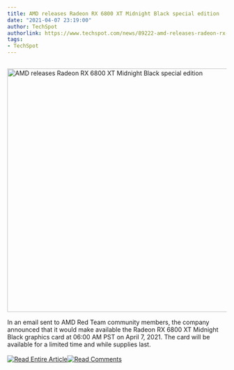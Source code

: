 ```yaml
---
title: AMD releases Radeon RX 6800 XT Midnight Black special edition
date: "2021-04-07 23:19:00"
author: TechSpot
authorlink: https://www.techspot.com/news/89222-amd-releases-radeon-rx-6800-xt-midnight-black.html
tags:
- TechSpot
---
```

<a href="https://www.techspot.com/news/89222-amd-releases-radeon-rx-6800-xt-midnight-black.html" target="_blank"><img src="https://static.techspot.com/images2/news/ts3_thumbs/2021/04/2021-04-07-ts3_thumbs-361.jpg" width="800" height="560" style="padding: 15px 0" title="AMD releases Radeon RX 6800 XT Midnight Black special edition" /></a><br />In an email sent to AMD Red Team community members, the company announced that it would make available the Radeon RX 6800 XT Midnight Black graphics card at 06:00 AM PST on April 7, 2021. The card will be available for a limited time and while supplies last.<br /><br /><a href="https://www.techspot.com/news/89222-amd-releases-radeon-rx-6800-xt-midnight-black.html"><img src="https://static.techspot.com/images/rss/rss_buttons_01.png" border="0" alt="Read Entire Article" /></a><a href="https://www.techspot.com/news/89222-amd-releases-radeon-rx-6800-xt-midnight-black.html#comments"><img src="https://static.techspot.com/images/rss/rss_buttons_02.png" border="0" alt="Read Comments" /></a><br /><br />